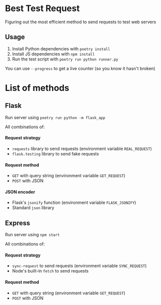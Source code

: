 # Best Test Request

Figuring out the most efficient method to send requests to test web servers

## Usage

1. Install Python dependencies with `poetry install`
2. Install JS dependencies with `npm install`
3. Run the test script with `poetry run python runner.py`

You can use `--progress` to get a live counter (so you know it hasn't broken)

# List of methods

## Flask

Run server using `poetry run python -m flask_app`

All combinations of:

#### Request strategy

* `requests` library to send requests (environment variable `REAL_REQUEST`)
* `flask.testing` library to send fake requests

#### Request method

* `GET` with query string (environment variable `GET_REQUEST`)
* `POST` with JSON

#### JSON encoder

* Flask's `jsonify` function (environment variable `FLASK_JSONIFY`)
* Standard `json` library

## Express

Run server using `npm start`

All combinations of:

#### Request strategy

* `sync-request` to send requests (environment variable `SYNC_REQUEST`)
* Node's built-in `fetch` to send requests

#### Request method

* `GET` with query string (environment variable `GET_REQUEST`)
* `POST` with JSON
